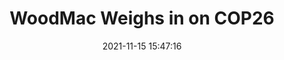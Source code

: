 ---
"title": "WoodMac Weighs in on COP26"
"date": "2021-11-15 15:47:16"
"feed_name": "RIGZONE"
"feed_website": "http://www.rigzone.com/"
"feed_rss": "http://www.rigzone.com/news/rss/rigzone_latest.aspx"
"link": "https://www.rigzone.com/news/woodmac_weighs_in_on_cop26-15-nov-2021-167019-article/?rss=true"
"source": "None"
"file": "_posts/2021-1-1-b10d909b3c0a1df46f9307559dd8a4c1226fe7f7.md"
"accident": "0"
"drilling": "0"
"dead": "0"
"injured": "0"
"arrested": "0"
"place": "unknown place"
"where": "unknown site"
"causes": "unknown"
"place_uri": "unknown place"
---